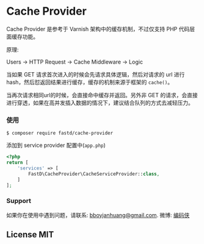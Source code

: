 # Cache Provider

Cache Provider 是参考于 Varnish 架构中的缓存机制，不过仅支持 PHP 代码层面缓存功能。

原理:

Users -> HTTP Request -> Cache Middleware -> Logic

当如果 GET 请求首次进入的时候会先请求具体逻辑，然后对请求的 url 进行 hash，然后怼返回结果进行缓存，缓存的机制来源于框架的 `cache()`。

当再次请求相同url的时候，会直接命中缓存并返回。另外非 GET 的请求，会直接进行穿透，如果在高并发插入数据的情况下，建议结合队列的方式去减轻压力。

### 使用

```
$ composer require fastd/cache-provider
```

添加到 service provider 配置中(`app.php`)

```php
<?php 
return [
    'services' => [
        FastD\CacheProvider\CacheServiceProvider::class,        
    ]
];
```

### Support

如果你在使用中遇到问题，请联系: [bboyjanhuang@gmail.com](mailto:bboyjanhuang@gmail.com). 微博: [编码侠](http://weibo.com/ecbboyjan)

## License MIT
